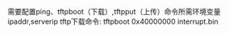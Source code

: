 需要配置ping、tftpboot（下载）,tftpput（上传）命令所需环境变量ipaddr,serverip
tftp下载命令:
	tftpboot 0x40000000 interrupt.bin
